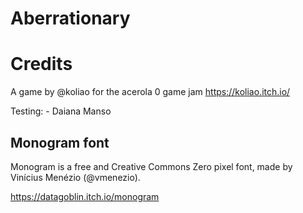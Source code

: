 # Aberrationary

# Credits

A game by @koliao for the acerola 0 game jam
https://koliao.itch.io/

Testing:
    - Daiana Manso

## Monogram font

Monogram is a free and Creative Commons Zero pixel font,
made by Vinícius Menézio (@vmenezio).

https://datagoblin.itch.io/monogram
